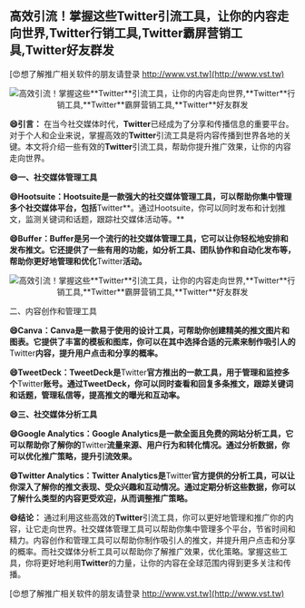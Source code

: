 ## **高效引流！掌握这些**Twitter**引流工具，让你的内容走向世界,**Twitter**行销工具,**Twitter**霸屏营销工具,**Twitter**好友群发**

[😍想了解推广相关软件的朋友请登录 http://www.vst.tw](http://www.vst.tw)

 <center><img src="https://vst.tw/MP4/tuiguang/png/0.png" alt="高效引流！掌握这些**Twitter**引流工具，让你的内容走向世界,**Twitter**行销工具,**Twitter**霸屏营销工具,**Twitter**好友群发"></center>

**😄引言：**
在当今社交媒体时代，**Twitter**已经成为了分享和传播信息的重要平台。对于个人和企业来说，掌握高效的**Twitter**引流工具是将内容传播到世界各地的关键。本文将介绍一些有效的**Twitter**引流工具，帮助你提升推广效果，让你的内容走向世界。

**😄一、社交媒体管理工具**

**😄Hootsuite：Hootsuite是一款强大的社交媒体管理工具，可以帮助你集中管理多个社交媒体平台，包括**Twitter**。通过Hootsuite，你可以同时发布和计划推文，监测关键词和话题，跟踪社交媒体活动等。**

**😄Buffer：Buffer是另一个流行的社交媒体管理工具，它可以让你轻松地安排和发布推文。它还提供了一些有用的功能，如分析工具、团队协作和自动化发布等，帮助你更好地管理和优化**Twitter**活动。**

 <center><img src="https://vst.tw/MP4/tuiguang/png/2.png" alt="高效引流！掌握这些**Twitter**引流工具，让你的内容走向世界,**Twitter**行销工具,**Twitter**霸屏营销工具,**Twitter**好友群发"></center>

二、内容创作和管理工具

**😄Canva：Canva是一款易于使用的设计工具，可帮助你创建精美的推文图片和图表。它提供了丰富的模板和图库，你可以在其中选择合适的元素来制作吸引人的**Twitter**内容，提升用户点击和分享的概率。**

**😄TweetDeck：TweetDeck是**Twitter**官方推出的一款工具，用于管理和监控多个**Twitter**账号。通过TweetDeck，你可以同时查看和回复多条推文，跟踪关键词和话题，管理私信等，提高推文的曝光和互动率。**

**😄三、社交媒体分析工具**

**😄Google Analytics：Google Analytics是一款全面且免费的网站分析工具，它可以帮助你了解你的**Twitter**流量来源、用户行为和转化情况。通过分析数据，你可以优化推广策略，提升引流效果。**

**😄**Twitter** Analytics：**Twitter** Analytics是**Twitter**官方提供的分析工具，可以让你深入了解你的推文表现、受众兴趣和互动情况。通过定期分析这些数据，你可以了解什么类型的内容更受欢迎，从而调整推广策略。**

**😄结论：**
通过利用这些高效的**Twitter**引流工具，你可以更好地管理和推广你的内容，让它走向世界。社交媒体管理工具可以帮助你集中管理多个平台，节省时间和精力。内容创作和管理工具可以帮助你制作吸引人的推文，并提升用户点击和分享的概率。而社交媒体分析工具可以帮助你了解推广效果，优化策略。掌握这些工具，你将更好地利用**Twitter**的力量，让你的内容在全球范围内得到更多关注和传播。

[😍想了解推广相关软件的朋友请登录 http://www.vst.tw](http://www.vst.tw)



